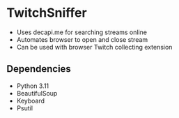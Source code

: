 # TwitchSniffer

- Uses decapi.me for searching streams online
- Automates browser to open and close stream
- Can be used with browser Twitch collecting extension

## Dependencies

- Python 3.11
- BeautifulSoup
- Keyboard
- Psutil
